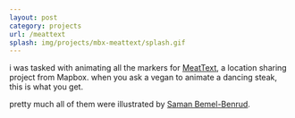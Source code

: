 ```yaml
---
layout: post
category: projects
url: /meattext
splash: img/projects/mbx-meattext/splash.gif
---
```


i was tasked with animating all the markers for [MeatText](http://www.meattext.com/), a location sharing project from Mapbox. when you ask a vegan to animate a dancing steak, this is what you get. 

pretty much all of them were illustrated by [Saman Bemel-Benrud](http://trashmoon.com/).